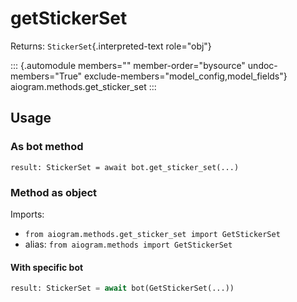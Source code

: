 # getStickerSet

Returns: `StickerSet`{.interpreted-text role="obj"}

::: {.automodule members="" member-order="bysource" undoc-members="True" exclude-members="model_config,model_fields"}
aiogram.methods.get_sticker_set
:::

## Usage

### As bot method

``` 
result: StickerSet = await bot.get_sticker_set(...)
```

### Method as object

Imports:

-   `from aiogram.methods.get_sticker_set import GetStickerSet`
-   alias: `from aiogram.methods import GetStickerSet`

#### With specific bot

``` python
result: StickerSet = await bot(GetStickerSet(...))
```
